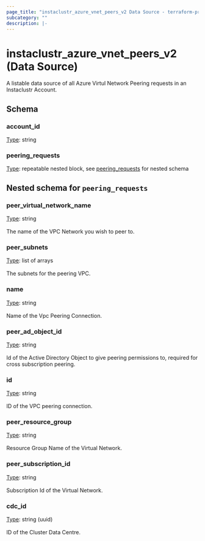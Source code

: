 ```yaml
---
page_title: "instaclustr_azure_vnet_peers_v2 Data Source - terraform-provider-instaclustr"
subcategory: ""
description: |-
---
```


# instaclustr_azure_vnet_peers_v2 (Data Source)
A listable data source of all Azure Virtul Network Peering requests in an Instaclustr Account.

## Schema
### account_id<br>
<ins>Type</ins>: string<br>

### peering_requests<br>
<ins>Type</ins>: repeatable nested block, see [peering_requests](#nested--peering_requests) for nested schema<br>

<a id="nested--peering_requests"></a>
## Nested schema for `peering_requests`<br>

### peer_virtual_network_name<br>
<ins>Type</ins>: string<br>
<br>The name of the VPC Network you wish to peer to.
### peer_subnets<br>
<ins>Type</ins>: list of arrays<br>
<br>The subnets for the peering VPC.
### name<br>
<ins>Type</ins>: string<br>
<br>Name of the Vpc Peering Connection.
### peer_ad_object_id<br>
<ins>Type</ins>: string<br>
<br>Id of the Active Directory Object to give peering permissions to, required for cross subscription peering.
### id<br>
<ins>Type</ins>: string<br>
<br>ID of the VPC peering connection.
### peer_resource_group<br>
<ins>Type</ins>: string<br>
<br>Resource Group Name of the Virtual Network.
### peer_subscription_id<br>
<ins>Type</ins>: string<br>
<br>Subscription Id of the Virtual Network.
### cdc_id<br>
<ins>Type</ins>: string (uuid)<br>
<br>ID of the Cluster Data Centre.

